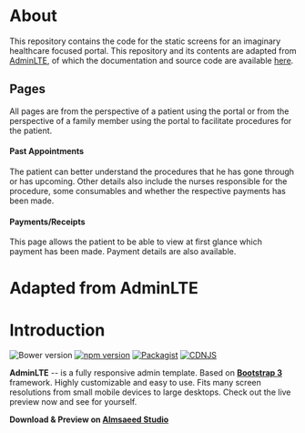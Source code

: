 # About
This repository contains the code for the static screens for an imaginary healthcare focused portal. This repository and its contents are adapted from [AdminLTE]("https://almsaeedstudio.com/themes/AdminLTE/index.html"), of which the documentation and source code are available [here]("https://github.com/almasaeed2010/AdminLTE").

## Pages
All pages are from the perspective of a patient using the portal or from the perspective of a family member using the portal to facilitate procedures for the patient.

#### Past Appointments
The patient can better understand the procedures that he has gone through or has upcoming. Other details also include the nurses responsible for the procedure, some consumables and whether the respective payments has been made.

#### Payments/Receipts
This page allows the patient to be able to view at first glance which payment has been made. Payment details are also available.



Adapted from AdminLTE
===========
Introduction
============

![Bower version](https://img.shields.io/bower/v/adminlte.svg)
[![npm version](https://img.shields.io/npm/v/admin-lte.svg)](https://www.npmjs.com/package/admin-lte)
[![Packagist](https://img.shields.io/packagist/v/almasaeed2010/adminlte.svg)](https://packagist.org/packages/almasaeed2010/adminlte)
[![CDNJS](https://img.shields.io/cdnjs/v/admin-lte.svg)](https://cdnjs.com/libraries/admin-lte)

**AdminLTE** -- is a fully responsive admin template. Based on **[Bootstrap 3](https://github.com/twbs/bootstrap)** framework. Highly customizable and easy to use. Fits many screen resolutions from small mobile devices to large desktops. Check out the live preview now and see for yourself.

**Download & Preview on [Almsaeed Studio](https://almsaeedstudio.com)**
